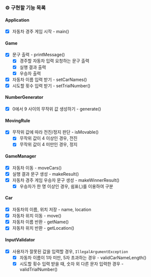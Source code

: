 ### ⚙️ 구현할 기능 목록

#### Application
- [x] 자동차 경주 게임 시작 - main()

#### Game
- [x] 문구 출력 - printMessage()
  - [x] 경주할 자동차 입력 요청하는 문구 출력
  - [x] 실행 결과 출력
  - [x] 우승자 출력
- [x] 자동차 이름 입력 받기 - setCarNames()
- [x] 시도할 횟수 입력 받기 - setTrialNumber()

#### NumberGenerator
- [x] 0에서 9 사이의 무작위 값 생성하기 - generate()

#### MovingRule
- [x] 무작위 값에 따라 전진/정지 판단 - isMovable()
  - [x] 무작위 값이 4 이상인 경우, 전진
  - [x] 무작위 값이 4 미만인 경우, 정지

#### GameManager
- [x] 자동차 이동 - moveCars()
- [x] 실행 결과 문구 생성 - makeResult()
- [x] 자동차 경주 게임 우승자 문구 생성 - makeWinnerResult()
  - [x] 우승자가 한 명 이상인 경우, 쉼표(,)를 이용하여 구분

#### Car
- [x] 자동차의 이름, 위치 저장 - name, location
- [x] 자동차 위치 이동 - move()
- [x] 자동차 이름 반환 - getName()
- [x] 자동차 위치 반환 - getLocation()

#### InputValidator
- [x] 사용자가 잘못된 값을 입력할 경우, `IllegalArgumentException`
    - [x] 자동차 이름이 1자 미만, 5자 초과하는 경우 - validCarNameLength()
    - [x] 시도할 횟수 입력 받을 때, 숫자 외 다른 문자 입력한 경우 - validTrialNumber()